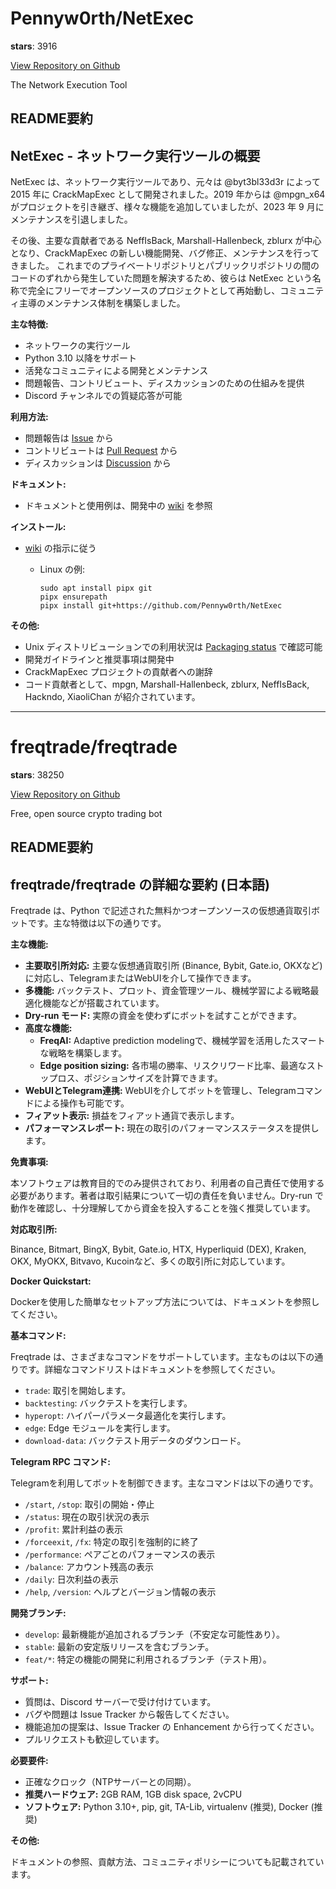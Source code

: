 
# Pennyw0rth/NetExec

**stars**: 3916

[View Repository on Github](https://github.com/Pennyw0rth/NetExec)

The Network Execution Tool

## README要約
## NetExec - ネットワーク実行ツールの概要

NetExec は、ネットワーク実行ツールであり、元々は @byt3bl33d3r によって 2015 年に CrackMapExec として開発されました。2019 年からは @mpgn_x64 がプロジェクトを引き継ぎ、様々な機能を追加していましたが、2023 年 9 月にメンテナンスを引退しました。

その後、主要な貢献者である NeffIsBack, Marshall-Hallenbeck, zblurx が中心となり、CrackMapExec の新しい機能開発、バグ修正、メンテナンスを行ってきました。 これまでのプライベートリポジトリとパブリックリポジトリの間のコードのずれから発生していた問題を解決するため、彼らは NetExec という名称で完全にフリーでオープンソースのプロジェクトとして再始動し、コミュニティ主導のメンテナンス体制を構築しました。

**主な特徴:**

*   ネットワークの実行ツール
*   Python 3.10 以降をサポート
*   活発なコミュニティによる開発とメンテナンス
*   問題報告、コントリビュート、ディスカッションのための仕組みを提供
*   Discord チャンネルでの質疑応答が可能

**利用方法:**

*   問題報告は [Issue](https://github.com/Pennyw0rth/NetExec/issues) から
*   コントリビュートは [Pull Request](https://github.com/Pennyw0rth/NetExec/pulls) から
*   ディスカッションは [Discussion](https://github.com/Pennyw0rth/NetExec/discussions) から

**ドキュメント:**

*   ドキュメントと使用例は、開発中の [wiki](https://netexec.wiki/) を参照

**インストール:**

*   [wiki](https://netexec.wiki/getting-started/installation) の指示に従う

    *   Linux の例:
        ```
        sudo apt install pipx git
        pipx ensurepath
        pipx install git+https://github.com/Pennyw0rth/NetExec
        ```

**その他:**

*   Unix ディストリビューションでの利用状況は [Packaging status](https://repology.org/project/netexec/versions) で確認可能
*   開発ガイドラインと推奨事項は開発中
*   CrackMapExec プロジェクトの貢献者への謝辞
*   コード貢献者として、mpgn, Marshall-Hallenbeck, zblurx, NeffIsBack, Hackndo, XiaoliChan が紹介されています。


---

# freqtrade/freqtrade

**stars**: 38250

[View Repository on Github](https://github.com/freqtrade/freqtrade)

Free, open source crypto trading bot

## README要約
## freqtrade/freqtrade の詳細な要約 (日本語)

Freqtrade は、Python で記述された無料かつオープンソースの仮想通貨取引ボットです。主な特徴は以下の通りです。

**主な機能:**

*   **主要取引所対応:** 主要な仮想通貨取引所 (Binance, Bybit, Gate.io, OKXなど) に対応し、TelegramまたはWebUIを介して操作できます。
*   **多機能:** バックテスト、プロット、資金管理ツール、機械学習による戦略最適化機能などが搭載されています。
*   **Dry-run モード:** 実際の資金を使わずにボットを試すことができます。
*   **高度な機能:**
    *   **FreqAI:** Adaptive prediction modelingで、機械学習を活用したスマートな戦略を構築します。
    *   **Edge position sizing:** 各市場の勝率、リスクリワード比率、最適なストップロス、ポジションサイズを計算できます。
*   **WebUIとTelegram連携:** WebUIを介してボットを管理し、Telegramコマンドによる操作も可能です。
*   **フィアット表示:** 損益をフィアット通貨で表示します。
*   **パフォーマンスレポート:** 現在の取引のパフォーマンスステータスを提供します。

**免責事項:**

本ソフトウェアは教育目的でのみ提供されており、利用者の自己責任で使用する必要があります。著者は取引結果について一切の責任を負いません。Dry-run で動作を確認し、十分理解してから資金を投入することを強く推奨しています。

**対応取引所:**

Binance, Bitmart, BingX, Bybit, Gate.io, HTX, Hyperliquid (DEX), Kraken, OKX, MyOKX, Bitvavo, Kucoinなど、多くの取引所に対応しています。

**Docker Quickstart:**

Dockerを使用した簡単なセットアップ方法については、ドキュメントを参照してください。

**基本コマンド:**

Freqtrade は、さまざまなコマンドをサポートしています。主なものは以下の通りです。詳細なコマンドリストはドキュメントを参照してください。

*   `trade`: 取引を開始します。
*   `backtesting`: バックテストを実行します。
*   `hyperopt`: ハイパーパラメータ最適化を実行します。
*   `edge`: Edge モジュールを実行します。
*   `download-data`: バックテスト用データのダウンロード。

**Telegram RPC コマンド:**

Telegramを利用してボットを制御できます。主なコマンドは以下の通りです。

*   `/start`, `/stop`: 取引の開始・停止
*   `/status`: 現在の取引状況の表示
*   `/profit`: 累計利益の表示
*   `/forceexit`, `/fx`: 特定の取引を強制的に終了
*   `/performance`: ペアごとのパフォーマンスの表示
*   `/balance`: アカウント残高の表示
*   `/daily`: 日次利益の表示
*   `/help`, `/version`: ヘルプとバージョン情報の表示

**開発ブランチ:**

*   `develop`: 最新機能が追加されるブランチ（不安定な可能性あり）。
*   `stable`: 最新の安定版リリースを含むブランチ。
*   `feat/*`: 特定の機能の開発に利用されるブランチ（テスト用）。

**サポート:**

*   質問は、Discord サーバーで受け付けています。
*   バグや問題は Issue Tracker から報告してください。
*   機能追加の提案は、Issue Tracker の Enhancement から行ってください。
*   プルリクエストも歓迎しています。

**必要要件:**

*   正確なクロック（NTPサーバーとの同期）。
*   **推奨ハードウェア:** 2GB RAM, 1GB disk space, 2vCPU
*   **ソフトウェア:** Python 3.10+, pip, git, TA-Lib, virtualenv (推奨), Docker (推奨)

**その他:**

ドキュメントの参照、貢献方法、コミュニティポリシーについても記載されています。

